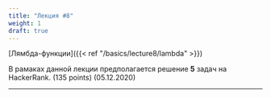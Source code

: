 ```yaml
---
title: "Лекция #8"
weight: 1
draft: true
---
```


[Лямбда-функции]({{< ref "/basics/lecture8/lambda" >}})

В рамаках данной лекции предполагается решение **5** задач на HackerRank. (135 points) (05.12.2020)

---